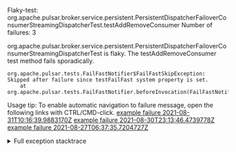         
Flaky-test: org.apache.pulsar.broker.service.persistent.PersistentDispatcherFailoverConsumerStreamingDispatcherTest.testAddRemoveConsumer
Number of failures: 3

org.apache.pulsar.broker.service.persistent.PersistentDispatcherFailoverConsumerStreamingDispatcherTest is flaky. The testAddRemoveConsumer test method fails sporadically.

```
org.apache.pulsar.tests.FailFastNotifier$FailFastSkipException: Skipped after failure since testFailFast system property is set.
	at org.apache.pulsar.tests.FailFastNotifier.beforeInvocation(FailFastNotifier.java:88)

```

Usage tip: To enable automatic navigation to failure message, open the following links with CTRL/CMD-click.
[example failure 2021-08-31T10:16:39.9883170Z](https://github.com/apache/pulsar/runs/3471501156?check_suite_focus=true#step:10:1633)
[example failure 2021-08-30T23:13:46.4739778Z](https://github.com/apache/pulsar/runs/3467152431?check_suite_focus=true#step:9:907)
[example failure 2021-08-27T06:37:35.7204727Z](https://github.com/apache/pulsar/runs/3440411059?check_suite_focus=true#step:9:2829)


<details>
<summary>Full exception stacktrace</summary>
<code><pre>
org.apache.pulsar.tests.FailFastNotifier$FailFastSkipException: Skipped after failure since testFailFast system property is set.
	at org.apache.pulsar.tests.FailFastNotifier.beforeInvocation(FailFastNotifier.java:88)

</pre></code>
</details>

